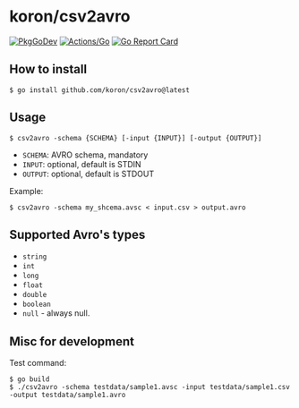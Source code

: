 # koron/csv2avro

[![PkgGoDev](https://pkg.go.dev/badge/github.com/koron/csv2avro)](https://pkg.go.dev/github.com/koron/csv2avro)
[![Actions/Go](https://github.com/koron/csv2avro/workflows/Go/badge.svg)](https://github.com/koron/csv2avro/actions?query=workflow%3AGo)
[![Go Report Card](https://goreportcard.com/badge/github.com/koron/csv2avro)](https://goreportcard.com/report/github.com/koron/csv2avro)

## How to install

```console
$ go install github.com/koron/csv2avro@latest
```

## Usage

```console
$ csv2avro -schema {SCHEMA} [-input {INPUT}] [-output {OUTPUT}]
```

* `SCHEMA`: AVRO schema, mandatory
* `INPUT`: optional, default is STDIN
* `OUTPUT`: optional, default is STDOUT

Example:

```console
$ csv2avro -schema my_shcema.avsc < input.csv > output.avro
```

## Supported Avro's types

* `string`
* `int`
* `long`
* `float`
* `double`
* `boolean`
* `null` - always null.

## Misc for development

Test command:

```console
$ go build
$ ./csv2avro -schema testdata/sample1.avsc -input testdata/sample1.csv -output testdata/sample1.avro
```

